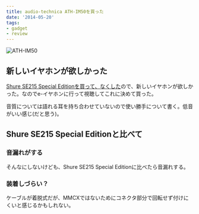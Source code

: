 ```yaml
---
title: audio-technica ATH-IM50を買った
date: '2014-05-20'
tags:
- gadget
- review
---
```


![ATH-IM50](ath-im50.jpg)

## 新しいイヤホンが欲しかった

[Shure SE215 Special Editionを買って、なくした](2014/shure-se215-special-edition)ので、新しいイヤホンが欲しかった。なのでe-イヤホンに行って視聴してこれに決めて買った。

音質については語れる耳を持ち合わせていないので使い勝手について書く。低音がいい感じ(だと思う)。

## Shure SE215 Special Editionと比べて

### 音漏れがする

そんなにしないけども、Shure SE215 Special Editionに比べたら音漏れする。

### 装着しづらい？

ケーブルが着脱式だが、MMCXではないためにコネクタ部分で回転せず付けにくいと感じるかもしれない。
